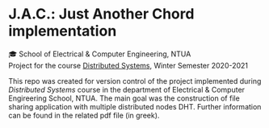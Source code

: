 # J.A.C.: Just Another Chord implementation

🎓 School of Electrical & Computer Engineering, NTUA<br/>
Project for the course [Distributed Systems](https://www.ece.ntua.gr/en/undergraduate/courses/3377), Winter Semester 2020-2021

This repo was created for version control of the project implemented during *Distributed Systems* course in the department of Electrical & Computer Engireering School, NTUA. The main goal was the construction of file sharing application with multiple distributed nodes DHT. Further information can be found in the related pdf file (in greek).
